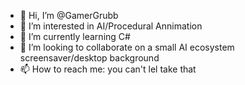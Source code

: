 - 👋 Hi, I’m @GamerGrubb
- 👀 I’m interested in AI/Procedural Annimation
- 🌱 I’m currently learning C#
- 💞️ I’m looking to collaborate on a small AI ecosystem screensaver/desktop background
- 📫 How to reach me: you can't lel take that

<!---
GamerGrubb/GamerGrubb is a ✨ special ✨ repository because its `README.md` (this file) appears on your GitHub profile.
You can click the Preview link to take a look at your changes.
--->

